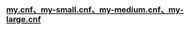 ## [my.cnf、my-small.cnf、my-medium.cnf、my-large.cnf](https://www.liangzl.com/get-article-detail-3747.html)
